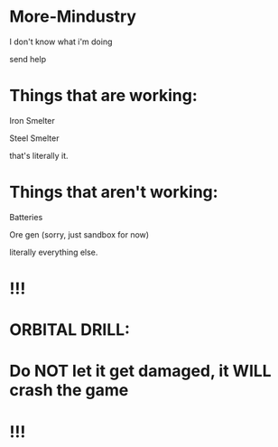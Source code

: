 # More-Mindustry
I don't know what i'm doing 

send help

# Things that are working:
Iron Smelter

Steel Smelter

that's literally it.

# Things that aren't working:

Batteries

Ore gen (sorry, just sandbox for now)

literally everything else.

# !!!
# ORBITAL DRILL:
# Do NOT let it get damaged, it WILL crash the game
# !!!


